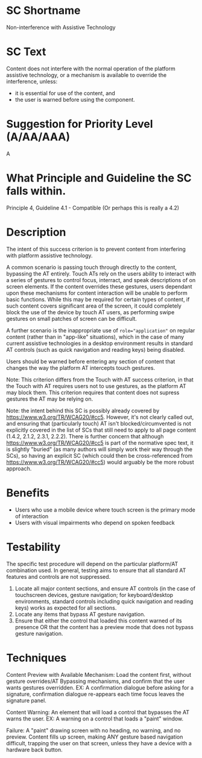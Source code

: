 # SC Shortname

Non-interference with Assistive Technology

# SC Text
Content does not interfere with the normal operation of the platform assistive technology, or a mechanism is available to override the interference, unless:

* it is essential for use of the content, and
* the user is warned before using the component.

# Suggestion for Priority Level (A/AA/AAA)
A

# What Principle and Guideline the SC falls within.

Principle 4, Guideline 4.1 - Compatible (Or perhaps this is really a 4.2)

# Description

The intent of this success criterion is to prevent content from interfering with platform assistive technology.  

A common scenario is passing touch through directly to the content, bypassing the AT entirely. Touch ATs rely on the users ability to interact with a series of gestures to control focus, interract, and speak descriptions of on screen elements.  If the content overrides these gestures, users dependant upon these mechanisms for content interaction will be unable to perform basic functions. While this may be required for certain types of content, if such content covers significant area of the screen, it could completely block the use of the device by touch AT users, as performing swipe gestures on small patches of screen can be difficult.  

A further scenario is the inappropriate use of `role="application"` on regular content (rather than in "app-like" situations), which in the case of many current assistive technologies in a desktop environment results in standard AT controls (such as quick navigation and reading keys) being disabled.

Users should be warned before entering any section of content that changes the way the platform AT intercepts touch gestures.

Note: This criterion differs from the Touch with AT success criterion, in that the Touch with AT requires users not to use gestures, as the platform AT may block them.  This criterion requires that content does not supress gestures the AT may be relying on.

Note: the intent behind this SC is possibly already covered by https://www.w3.org/TR/WCAG20/#cc5. However, it's not clearly called out, and ensuring that (particularly touch) AT isn't blocked/circumvented is not explicitly covered in the list of SCs that still need to apply to all page content (1.4.2, 2.1.2, 2.3.1, 2.2.2). There is further concern that although https://www.w3.org/TR/WCAG20/#cc5 is part of the normative spec text, it is slightly "buried" (as many authors will simply work their way through the SCs), so having an explicit SC (which could then be cross-referenced from https://www.w3.org/TR/WCAG20/#cc5) would arguably be the more robust approach.


# Benefits

* Users who use a mobile device where touch screen is the primary mode of interaction
* Users with visual impairments who depend on spoken feedback

# Testability

The specific test procedure will depend on the particular platform/AT combination used. In general, testing aims to ensure that all standard AT features and controls are not suppressed.

1. Locate all major content sections, and ensure AT controls (in the case of touchscreen devices, gesture navigation; for keyboard/desktop environments, standard controls including quick navigation and reading keys) works as expected for all sections.
2. Locate any items that bypass AT gesture navigation.
3. Ensure that either the control that loaded this content warned of its presence OR that the content has a preview mode that does not bypass gesture navigation.

# Techniques

Content Preview with Available Mechanism: Load the content first, without gesture overrides/AT Bypassing mechanisms, and confirm that the user wants gestures overridden.  EX: A confirmation dialogue before asking for a signature, confirmation dialogue re-appears each time focus leaves the signature panel.

Content Warning: An element that will load a control that bypasses the AT warns the user. EX: A warning on a control that loads a "paint" window.

Failure: A "paint" drawing screen with no heading, no warning, and no preview.  Content fills up screen, making ANY gesture based navigation difficult, trapping the user on that screen, unless they have a device with a hardware back button.
